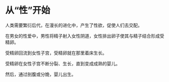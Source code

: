 # 从“性”开始

人类需要繁衍后代，在漫长的进化中，产生了性欲，促使人们去交配。

在男女的性爱中，男性将精子射入女性阴道，女性排出卵子使其与精子结合形成受精卵。

受精卵回流到女性子宫，受精卵就在那里着床生长。

受精卵在女性子宫不断分裂、生长，直到变成成熟的婴儿。

然后，通过剖腹或分娩，婴儿出生。

